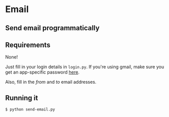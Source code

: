 # Email

## Send email programmatically

## Requirements

None!

Just fill in your login details in `login.py`. If you're using gmail, make sure you get an app-specific password [here](https://myaccount.google.com/apppasswords).

Also, fill in the _from_ and _to_ email addresses.

## Running it

```
$ python send-email.py
```
